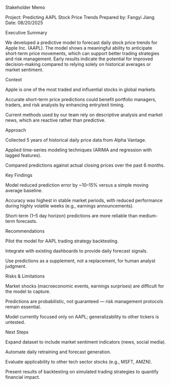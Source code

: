 Stakeholder Memo

Project: Predicting AAPL Stock Price Trends
Prepared by: Fangyi Jiang
Date: 08/20/2025

Executive Summary

We developed a predictive model to forecast daily stock price trends for Apple Inc. (AAPL). The model shows a meaningful ability to anticipate short-term price movements, which can support better trading strategies and risk management. Early results indicate the potential for improved decision-making compared to relying solely on historical averages or market sentiment.

Context

Apple is one of the most traded and influential stocks in global markets.

Accurate short-term price predictions could benefit portfolio managers, traders, and risk analysts by enhancing entry/exit timing.

Current methods used by our team rely on descriptive analysis and market news, which are reactive rather than predictive.

Approach

Collected 5 years of historical daily price data from Alpha Vantage.

Applied time-series modeling techniques (ARIMA and regression with lagged features).

Compared predictions against actual closing prices over the past 6 months.

Key Findings

Model reduced prediction error by ~10–15% versus a simple moving average baseline.

Accuracy was highest in stable market periods, with reduced performance during highly volatile weeks (e.g., earnings announcements).

Short-term (1–5 day horizon) predictions are more reliable than medium-term forecasts.

Recommendations

Pilot the model for AAPL trading strategy backtesting.

Integrate with existing dashboards to provide daily forecast signals.

Use predictions as a supplement, not a replacement, for human analyst judgment.

Risks & Limitations

Market shocks (macroeconomic events, earnings surprises) are difficult for the model to capture.

Predictions are probabilistic, not guaranteed — risk management protocols remain essential.

Model currently focused only on AAPL; generalizability to other tickers is untested.

Next Steps

Expand dataset to include market sentiment indicators (news, social media).

Automate daily retraining and forecast generation.

Evaluate applicability to other tech sector stocks (e.g., MSFT, AMZN).

Present results of backtesting on simulated trading strategies to quantify financial impact.